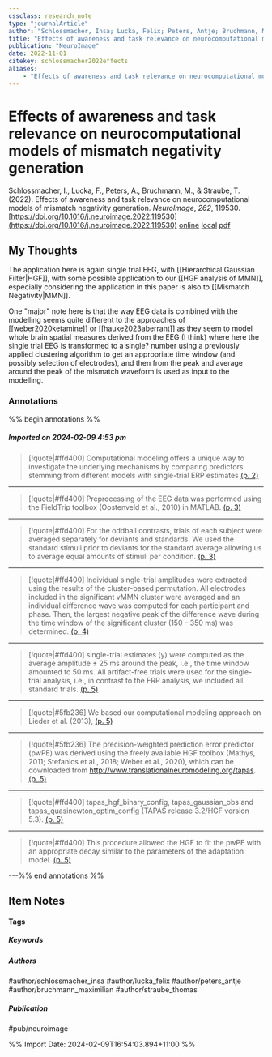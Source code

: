 ```yaml
---
cssclass: research_note
type: "journalArticle"
author: "Schlossmacher, Insa; Lucka, Felix; Peters, Antje; Bruchmann, Maximilian; Straube, Thomas"
title: "Effects of awareness and task relevance on neurocomputational models of mismatch negativity generation"
publication: "NeuroImage"
date: 2022-11-01
citekey: schlossmacher2022effects
aliases: 
    - "Effects of awareness and task relevance on neurocomputational models of mismatch negativity generation"
---
```


# Effects of awareness and task relevance on neurocomputational models of mismatch negativity generation

Schlossmacher, I., Lucka, F., Peters, A., Bruchmann, M., & Straube, T. (2022). Effects of awareness and task relevance on neurocomputational models of mismatch negativity generation. _NeuroImage_, _262_, 119530. [https://doi.org/10.1016/j.neuroimage.2022.119530](https://doi.org/10.1016/j.neuroimage.2022.119530)
[online](http://zotero.org/users/local/kZl3QdXV/items/B3BAAXZJ) [local](zotero://select/library/items/B3BAAXZJ) [pdf](file:///home/gjc216/Zotero/storage/FD5DKETK/Schlossmacher%20et%20al.%20-%202022%20-%20Effects%20of%20awareness%20and%20task%20relevance%20on%20neuroco.pdf)
 


## My Thoughts

The application here is again single trial EEG, with [[Hierarchical Gaussian Filter|HGF]], with some possible application to our [[HGF analysis of MMN]], especially considering the application in this paper is also to [[Mismatch Negativity|MMN]].

One "major" note here is that the way EEG data is combined with the modelling seems quite different to the approaches of [[weber2020ketamine]] or [[hauke2023aberrant]] as they seem to model whole brain spatial measures derived from the EEG (I think) where here the single trial EEG is transformed to a single? number using a previously applied clustering algorithm to get an appropriate time window (and possibly selection of electrodes), and then from the peak and average around the peak of the mismatch waveform is used as input to the modelling.
 
### Annotations

%% begin annotations %%

##### Imported on 2024-02-09 4:53 pm
>[!quote|#ffd400]
>Computational modeling offers a unique way to investigate the underlying mechanisms by comparing predictors stemming from different models with single-trial ERP estimates [(p. 2)](zotero://open-pdf/library/items/FD5DKETK?page=2&annotation=TM7DLVQ2)

---
>[!quote|#ffd400]
>Preprocessing of the EEG data was performed using the FieldTrip toolbox (Oostenveld et al., 2010) in MATLAB. [(p. 3)](zotero://open-pdf/library/items/FD5DKETK?page=3&annotation=WB6MHY6Z)

---
>[!quote|#ffd400]
>For the oddball contrasts, trials of each subject were averaged separately for deviants and standards. We used the standard stimuli prior to deviants for the standard average allowing us to average equal amounts of stimuli per condition. [(p. 3)](zotero://open-pdf/library/items/FD5DKETK?page=3&annotation=NBUGZEJQ)

---
>[!quote|#ffd400]
>Individual single-trial amplitudes were extracted using the results of the cluster-based permutation. All electrodes included in the significant vMMN cluster were averaged and an individual difference wave was computed for each participant and phase. Then, the largest negative peak of the difference wave during the time window of the significant cluster (150 – 350 ms) was determined. [(p. 4)](zotero://open-pdf/library/items/FD5DKETK?page=4&annotation=5C3WUKNX)

---
>[!quote|#ffd400]
>single-trial estimates (y) were computed as the average amplitude ± 25 ms around the peak, i.e., the time window amounted to 50 ms. All artifact-free trials were used for the single-trial analysis, i.e., in contrast to the ERP analysis, we included all standard trials. [(p. 5)](zotero://open-pdf/library/items/FD5DKETK?page=5&annotation=AZ4J9NSA)

---
>[!quote|#5fb236]
>We based our computational modeling approach on Lieder et al. (2013), [(p. 5)](zotero://open-pdf/library/items/FD5DKETK?page=5&annotation=3IPNGC6S)

---
>[!quote|#5fb236]
>The precision-weighted prediction error predictor (pwPE) was derived using the freely available HGF toolbox (Mathys, 2011; Stefanics et al., 2018; Weber et al., 2020), which can be downloaded from http://www.translationalneuromodeling.org/tapas. [(p. 5)](zotero://open-pdf/library/items/FD5DKETK?page=5&annotation=C4XP7RYF)

---
>[!quote|#ffd400]
>tapas_hgf_binary_config, tapas_gaussian_obs and tapas_quasinewton_optim_config (TAPAS release 3.2/HGF version 5.3). [(p. 5)](zotero://open-pdf/library/items/FD5DKETK?page=5&annotation=MQMDAC9A)

---
>[!quote|#ffd400]
>This procedure allowed the HGF to fit the pwPE with an appropriate decay similar to the parameters of the adaptation model. [(p. 5)](zotero://open-pdf/library/items/FD5DKETK?page=5&annotation=YRRFNDB4)

---%% end annotations %%

## Item Notes

#### Tags

##### Keywords



##### Authors

#author/schlossmacher_insa #author/lucka_felix #author/peters_antje #author/bruchmann_maximilian #author/straube_thomas

##### Publication

#pub/neuroimage


%% Import Date: 2024-02-09T16:54:03.894+11:00 %%
